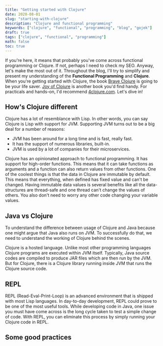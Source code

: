 ```yaml
---
title: "Getting started with Clojure"
date: 2020-08-01
slug: "starting-with-clojure"
description: "Clojure and functional programming"
keywords: ["clojure", "functional", "programming", "blog", "gojek"]
draft: true
tags: ["clojure", "functional", "programming"]
math: false
toc: true
---
```


If you're here, it means that probably you've come across functional programming or Clojure. If not, perhaps I need to check my SEO. Anyway, let's make the most out of it. Throughout the blog, I'll try to simplify and present my understanding of the **Functional Programming** and **Clojure**.
  When you're getting started with Clojure, the book [Brave Clojure](https://www.braveclojure.com/getting-started/) is going to be your life saver. [Joy of Clojure](http://www.joyofclojure.com/) is another book you'd find handy. For practicals and hands-on, I'd recommend [4clojure.com](http://www.4clojure.com/). Let's dive in!

## How's Clojure different

Clojure has a lot of resemblance with Lisp. In other words, you can say Clojure is Lisp with support for JVM. Supporting JVM turns out to be a big deal for a number of reasons:

- JVM has been around for a long time and is fast, really fast.
- It has the support of numerous libraries, built-in.
- JVM is used by a lot of companies for their microservices.

Clojure has an opinionated approach to functional programming. It has support for high-order functions. This means that it can take functions as arguments and a function can also return values from other functions. One of the coolest things is that the data in Clojure are immutable by default. This means that everything, when defined has fixed value and can't be changed. Having immutable data values is several benefits like all the data-structures are thread-safe and one thread can't change the values of others. You also don't need to worry any other code changing your variable values.

## Java vs Clojure

To understand the difference between usage of Clojure and Java because one might argue that Java also runs on JVM. To successfully do that, we need to understand the working of Clojure behind the scenes.

Clojure is a hosted language. Unlike most other programming languages Clojure programs are executed within JVM itself. Typically, Java source codes are compiled to produce JAR files which are then run by the JVM. But for Clojure, there is a Clojure library running inside JVM that runs the Clojure source code.

## REPL

REPL (Read-Eval-Print-Loop) is an advanced environment that is shipped with most Lisp languages. In day-to-day development, REPL could prove to be one of the most useful tools. While developing code in Java, one issue you must have come across is the long cycle taken to test a simple change of code. With REPL, you can eliminate this process by simply running your Clojure code in REPL.

## Some good practices


